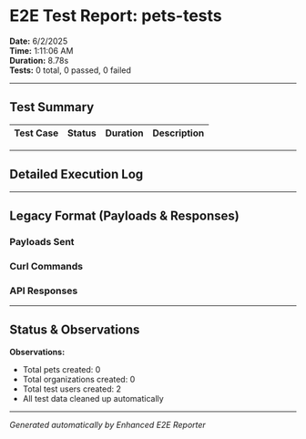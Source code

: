 # E2E Test Report: pets-tests

**Date:** 6/2/2025  
**Time:** 1:11:06 AM  
**Duration:** 8.78s  
**Tests:** 0 total, 0 passed, 0 failed  

---

## Test Summary

| Test Case | Status | Duration | Description |
|-----------|--------|----------|-------------|


---

## Detailed Execution Log



---

## Legacy Format (Payloads & Responses)

### Payloads Sent


### Curl Commands


### API Responses


---

## Status & Observations



**Observations:**
- Total pets created: 0
- Total organizations created: 0
- Total test users created: 2
- All test data cleaned up automatically

---
*Generated automatically by Enhanced E2E Reporter*
